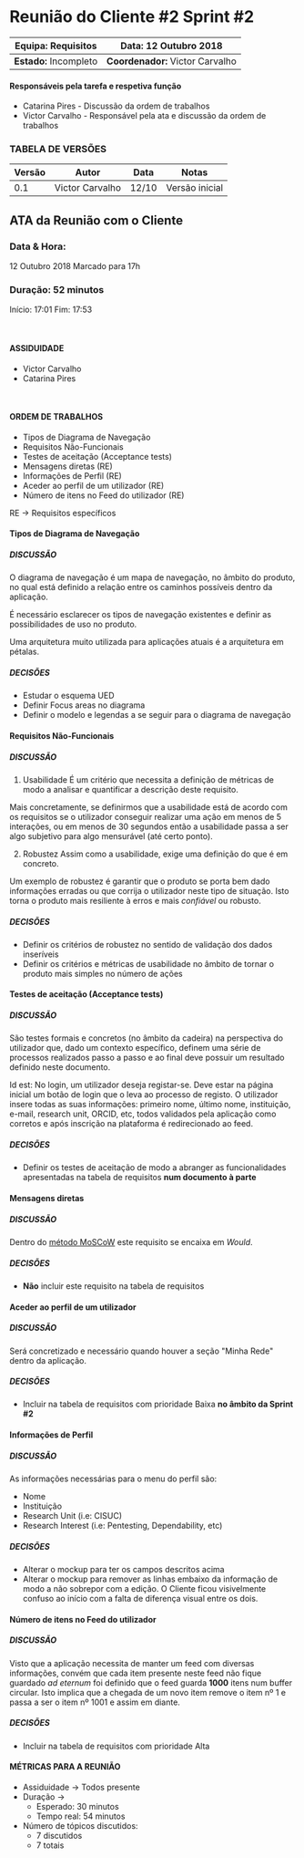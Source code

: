 # **Reunião do Cliente #2 Sprint #2**

| **Equipa:** Requisitos | **Data:** 12 Outubro 2018| 
| ------ | ------ | 
| **Estado:** Incompleto |  **Coordenador:** Victor Carvalho |

#### **Responsáveis pela tarefa e respetiva função**
  * Catarina Pires  - Discussão da ordem de trabalhos
  * Victor Carvalho - Responsável pela ata e discussão da ordem de trabalhos


### TABELA DE VERSÕES
|**Versão**|**Autor**|**Data**|**Notas**|
|---|---|---|---|
|0.1 | Victor Carvalho | 12/10 | Versão inicial|

## ATA da Reunião com o Cliente 

### Data & Hora: 
12 Outubro 2018
Marcado para 17h

### Duração: 52 minutos
Início: 17:01
Fim:    17:53

<br/> 

#### ASSIDUIDADE

* Victor Carvalho
* Catarina Pires

<br/>

#### ORDEM DE TRABALHOS
* Tipos de Diagrama de Navegação
* Requisitos Não-Funcionais
* Testes de aceitação (Acceptance tests)
* Mensagens diretas (RE)
* Informações de Perfil (RE)
* Aceder ao perfil de um utilizador (RE)
* Número de itens no Feed do utilizador (RE)

RE → Requisitos específicos
<div style="page-break-after: always;"></div>


#### Tipos de Diagrama de Navegação
##### DISCUSSÃO
O diagrama de navegação é um mapa de navegação, no âmbito do produto, no qual está definido a relação entre os caminhos possíveis dentro da aplicação.

É necessário esclarecer os tipos de navegação existentes e definir as possibilidades de uso no produto.

Uma arquitetura muito utilizada para aplicações atuais é a arquitetura em pétalas.
##### DECISÕES
* Estudar o esquema UED
* Definir Focus areas no diagrama
* Definir o modelo e legendas a se seguir para o diagrama de navegação

#### Requisitos Não-Funcionais
##### DISCUSSÃO
1. Usabilidade
É um critério que necessita a definição de métricas de modo a analisar e quantificar a descrição deste requisito.

Mais concretamente, se definirmos que a usabilidade está de acordo com os requisitos se o utilizador conseguir realizar uma ação em menos de 5 interações, ou em menos de 30 segundos então a usabilidade passa a ser algo subjetivo para algo mensurável (até certo ponto).

2. Robustez
Assim como a usabilidade, exige uma definição do que é em concreto.

Um exemplo de robustez é garantir que o produto se porta bem dado informações erradas ou que corrija o utilizador neste tipo de situação. Isto torna o produto mais resiliente à erros e mais _confiável_ ou robusto.
##### DECISÕES
* Definir os critérios de robustez no sentido de validação dos dados inseríveis
* Definir os critérios e métricas de usabilidade no âmbito de tornar o produto mais simples no número de ações

<div style="page-break-after: always;"></div>

#### Testes de aceitação (Acceptance tests)
##### DISCUSSÃO
São testes formais e concretos (no âmbito da cadeira) na perspectiva do utilizador que, dado um contexto específico, definem uma série de processos realizados passo a passo e ao final deve possuir um resultado definido neste documento.

Id est:
No login, um utilizador deseja registar-se. Deve estar na página inicial um botão de login que o leva ao processo de registo. O utilizador insere todas as suas informações: primeiro nome, último nome, instituição, e-mail, research unit, ORCID, etc, todos validados pela aplicação como corretos e após inscrição na plataforma é redirecionado ao feed. 
##### DECISÕES
* Definir os testes de aceitação de modo a abranger as funcionalidades apresentadas na tabela de requisitos **num documento à parte**

#### Mensagens diretas
##### DISCUSSÃO
Dentro do [método MoSCoW](https://en.wikipedia.org/wiki/MoSCoW_method) este requisito se encaixa em _Would_.
##### DECISÕES
* **Não** incluir este requisito na tabela de requisitos

#### Aceder ao perfil de um utilizador
##### DISCUSSÃO
Será concretizado e necessário quando houver a seção "Minha Rede" dentro da aplicação.
##### DECISÕES
* Incluir na tabela de requisitos com prioridade Baixa **no âmbito da Sprint #2**
<div style="page-break-after: always;"></div>

#### Informações de Perfil
##### DISCUSSÃO
As informações necessárias para o menu do perfil são:

* Nome
* Instituição
* Research Unit (i.e: CISUC)
* Research Interest (i.e: Pentesting, Dependability, etc)

##### DECISÕES
* Alterar o mockup para ter os campos descritos acima
* Alterar o mockup para remover as linhas embaixo da informação de modo a não sobrepor com a edição. O Cliente ficou visivelmente confuso ao início com a falta de diferença visual entre os dois.

#### Número de itens no Feed do utilizador
##### DISCUSSÃO
Visto que a aplicação necessita de manter um feed com diversas informações, convém que cada item presente neste feed não fique guardado _ad eternum_ foi definido que o feed guarda **1000** itens num buffer circular. Isto implica que a chegada de um novo item remove o item nº 1 e passa a ser o item nº 1001 e assim em diante.
##### DECISÕES
* Incluir na tabela de requisitos com prioridade Alta

#### MÉTRICAS PARA A REUNIÃO
* Assiduidade → Todos presente
* Duração → 
  * Esperado: 30 minutos
  * Tempo real: 54 minutos
* Número de tópicos discutidos: 
  * 7 discutidos
  * 7 totais
<br/>
